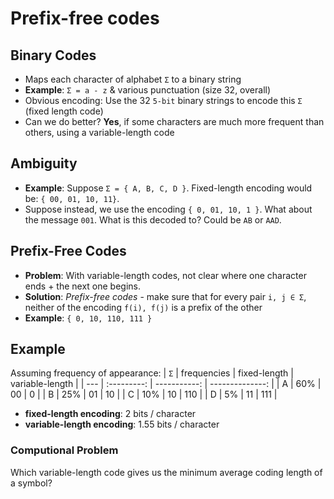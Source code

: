# Prefix-free codes

## Binary Codes
- Maps each character of alphabet `Σ` to a binary string
- **Example**: `Σ = a - z` & various punctuation (size 32, overall)
- Obvious encoding: Use the 32 `5-bit` binary strings to encode this `Σ` (fixed
    length code)
- Can we do better? **Yes**, if some characters are much more frequent than
    others, using a variable-length code

## Ambiguity
- **Example**: Suppose `Σ = { A, B, C, D }`. Fixed-length encoding would be: `{
    00, 01, 10, 11}`.
- Suppose instead, we use the encoding `{ 0, 01, 10, 1 }`. What about the
    message `001`. What is this decoded to? Could be `AB` or `AAD`.

## Prefix-Free Codes
- **Problem**: With variable-length codes, not clear where one character ends +
    the next one begins.
- **Solution**: *Prefix-free codes* - make sure that for every pair `i, j ∈ Σ`,
    neither of the encoding `f(i), f(j)` is a prefix of the other
- **Example**: `{ 0, 10, 110, 111 }`

## Example
Assuming frequency of appearance:
| `Σ` | frequencies | fixed-length | variable-length |
| --- | :---------: | -----------: | --------------: |
| A   | 60%         | 00           | 0               |
| B   | 25%         | 01           | 10              |
| C   | 10%         | 10           | 110             |
| D   | 5%          | 11           | 111             |

- **fixed-length encoding**: 2 bits / character
- **variable-length encoding**: 1.55 bits / character

### Computional Problem
Which variable-length code gives us the minimum average coding length of a
symbol?
